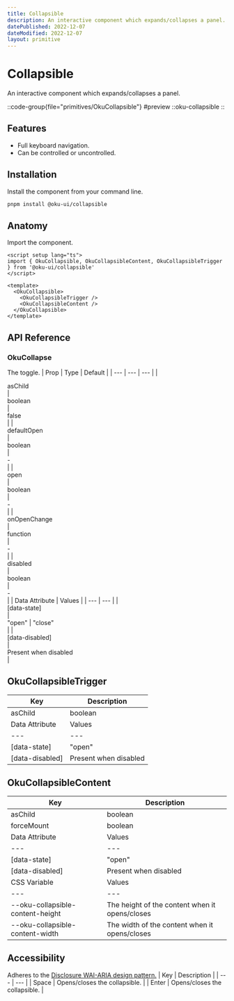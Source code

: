 ```yaml
---
title: Collapsible
description: An interactive component which expands/collapses a panel.
datePublished: 2022-12-07
dateModified: 2022-12-07
layout: primitive
---
```


# Collapsible
An interactive component which expands/collapses a panel.


::code-group{file="primitives/OkuCollapsible"}
#preview
 ::oku-collapsible
::

## Features
- Full keyboard navigation.
- Can be controlled or uncontrolled.



## Installation

Install the component from your command line.

```bash
pnpm install @oku-ui/collapsible
```

## Anatomy

Import the component.

```vue
<script setup lang="ts">
import { OkuCollapsible, OkuCollapsibleContent, OkuCollapsibleTrigger } from '@oku-ui/collapsible'
</script>

<template>
  <OkuCollapsible>
    <OkuCollapsibleTrigger />
    <OkuCollapsibleContent />
  </OkuCollapsible>
</template>
```

## API Reference

### OkuCollapse
The toggle.
| Prop | Type | Default |
| --- | --- | --- |
| <div class="code">asChild</div> | <div class="code">boolean</div> | <div class="code">false</div> |
| <div class="code">defaultOpen</div> | <div class="code">boolean</div> | <div class="code">-</div> |
| <div class="code">open</div> | <div class="code">boolean</div> | <div class="code">-</div> |
| <div class="code">onOpenChange</div> | <div class="code">function</div> | <div class="code">-</div> |
| <div class="code">disabled</div> | <div class="code">boolean</div> | <div class="code">-</div> |
| Data Attribute | Values |
| --- | --- |
| <div class="code">[data-state]</div> | <div class="code">"open" | "close"</div> |
| <div class="code">[data-disabled]</div> | <div class="code">Present when disabled</div> |

## OkuCollapsibleTrigger

| Key | Description |
| --- | --- |
| <div class="code">asChild</div> | <div class="code">boolean</div> | <div class="code">false</div> |
| Data Attribute | Values |
| --- | --- |
| <div class="code">[data-state]</div> | <div class="code">"open" | "close"</div> |
| <div class="code">[data-disabled]</div> | <div class="code">Present when disabled</div> |

## OkuCollapsibleContent

| Key | Description |
| --- | --- |
| <div class="code">asChild</div> | <div class="code">boolean</div> | <div class="code">false</div> |
| <div class="code">forceMount</div> | <div class="code">boolean</div> | <div class="code">-</div> |
| Data Attribute | Values |
| --- | --- |
| <div class="code">[data-state]</div> | <div class="code">"open" | "close"</div> |
| <div class="code">[data-disabled]</div> | <div class="code">Present when disabled</div> |
| CSS Variable | Values |
| --- | --- |
| --oku-collapsible-content-height | The height of the content when it opens/closes
| --oku-collapsible-content-width | The width of the content when it opens/closes

## Accessibility

Adheres to the [Disclosure WAI-ARIA design pattern.](https://www.w3.org/WAI/ARIA/apg/patterns/disclosure/)
| Key | Description |
| --- | --- |
| Space | Opens/closes the collapsible. |
| Enter | Opens/closes the collapsible. |
